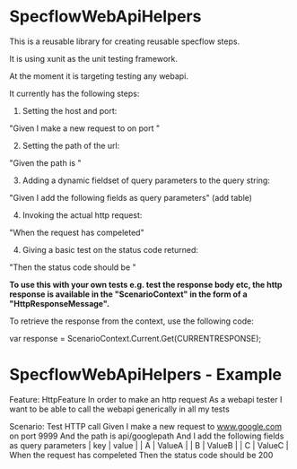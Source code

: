 SpecflowWebApiHelpers
=====================

This is a reusable library for creating reusable specflow steps.

It is using xunit as the unit testing framework.

At the moment it is targeting testing any webapi.

It currently has the following steps:

1) Setting the host and port:

"Given I make a new request to <host> on port <port>"

2) Setting the path of the url:

"Given the path is <path>"

3) Adding a dynamic fieldset of query parameters to the query string:

"Given I add the following fields as query parameters" (add table)

4) Invoking the actual http request:

"When the request has compeleted"

4) Giving a basic test on the status code returned:

"Then the status code should be <status code>"


<b>To use this with your own tests e.g. test the response body etc, the http response is
available in the "ScenarioContext" in the form of a "HttpResponseMessage". </b>

To retrieve the response from the context, use the following code:

var response = ScenarioContext.Current.Get<HttpResponseMessage>(CURRENTRESPONSE);

SpecflowWebApiHelpers - Example
=====================

Feature: HttpFeature
	In order to make an http request
	As a webapi tester
	I want to be able to call the webapi generically in all my tests
	

Scenario: Test HTTP call
	Given I make a new request to www.google.com on port 9999
	And the path is api/googlepath
	And I add the following fields as query parameters
	| key   | value         |
	| A   | ValueA            |
	| B   | ValueB |
	| C | ValueC       |
	When the request has compeleted
	Then the status code should be 200
	
	
	

